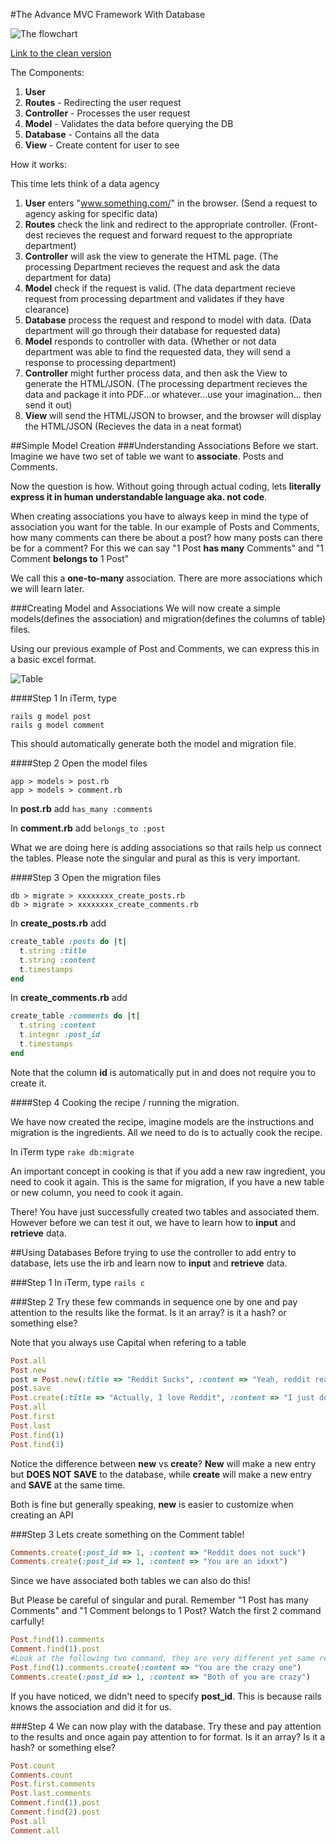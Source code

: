 <a name="advancedMVC"></a>
#The Advance MVC Framework With Database

![The flowchart](https://raw.githubusercontent.com/dshcheung/wdi7/master/images/MVC%20Simple%20Explained.jpg)

[Link to the clean version](https://raw.githubusercontent.com/dshcheung/wdi7/master/images/MVC%20Simple2.jpg)

The Components:
 1. **User**
 2. **Routes** - Redirecting the user request
 3. **Controller** - Processes the user request
 4. **Model** - Validates the data before querying the DB
 5. **Database** - Contains all the data
 4. **View** - Create content for user to see

How it works:

This time lets think of a data agency

 1. **User** enters "www.something.com/" in the browser. (Send a request to agency asking for specific data)
 2. **Routes** check the link and redirect to the appropriate controller. (Front-dest recieves the request and forward request to the appropriate department)
 3. **Controller** will ask the view to generate the HTML page. (The processing Department recieves the request and ask the data department for data)
 4. **Model** check if the request is valid. (The data department recieve request from processing department and validates if they have clearance)
 5. **Database** process the request and respond to model with data. (Data department will go through their database for requested data)
 6. **Model** responds to controller with data. (Whether or not data department was able to find the requested data, they will send a response to processing department)
 7. **Controller** might further process data, and then ask the View to generate the HTML/JSON. (The processing department recieves the data and package it into PDF...or whatever...use your imagination... then send it out)
 8. **View** will send the HTML/JSON to browser, and the browser will display the HTML/JSON (Recieves the data in a neat format)

<a name="simpleModel"></a>
##Simple Model Creation
###Understanding Associations
Before we start. Imagine we have two set of table we want to **associate**. Posts and Comments.

Now the question is how. Without going through actual coding, lets **literally express it in human understandable language aka. not code**. 

When creating associations you have to always keep in mind the type of association you want for the table. In our example of Posts and Comments, how many comments can there be about a post? how many posts can there be for a comment? For this we can say "1 Post **has many** Comments" and "1 Comment **belongs to** 1 Post"

We call this a **one-to-many** association. There are more associations which we will learn later.

###Creating Model and Associations
We will now create a simple models(defines the association) and migration(defines the columns of table) files.

Using our previous example of Post and Comments, we can express this in a basic excel format.

![Table](https://raw.githubusercontent.com/dshcheung/wdi7/master/images/Simple%20Model%20Creation.png)

####Step 1
In iTerm, type
```
rails g model post
rails g model comment
```

This should automatically generate both the model and migration file.

####Step 2
Open the model files
```
app > models > post.rb
app > models > comment.rb
```

In **post.rb** add ```has_many :comments```

In **comment.rb** add ```belongs_to :post```

What we are doing here is adding associations so that rails help us connect the tables. Please note the singular and pural as this is very important.

####Step 3
Open the migration files
```
db > migrate > xxxxxxxx_create_posts.rb
db > migrate > xxxxxxxx_create_comments.rb
```

In **create_posts.rb** add
``` ruby
create_table :posts do |t|
  t.string :title
  t.string :content
  t.timestamps
end
```

In **create_comments.rb** add
``` ruby
create_table :comments do |t|
  t.string :content
  t.integer :post_id
  t.timestamps
end
```

Note that the column **id** is automatically put in and does not require you to create it.

####Step 4
Cooking the recipe / running the migration.

We have now created the recipe, imagine models are the instructions and migration is the ingredients. All we need to do is to actually cook the recipe.

In iTerm type ```rake db:migrate```

An important concept in cooking is that if you add a new raw ingredient, you need to cook it again. This is the same for migration, if you have a new table or new column, you need to cook it again.

There! You have just successfully created two tables and associated them. However before we can test it out, we have to learn how to **input** and **retrieve** data.

<a name="usingDatabases"></a>
##Using Databases
Before trying to use the controller to add entry to database, lets use the irb and learn now to **input** and **retrieve** data.

###Step 1
In iTerm, type ```rails c```

###Step 2
Try these few commands in sequence one by one and pay attention to the results like the format. Is it an array? is it a hash? or something else?

Note that you always use Capital when refering to a table
``` ruby
Post.all
Post.new
post = Post.new(:title => "Reddit Sucks", :content => "Yeah, reddit really sucks")
post.save
Post.create(:title => "Actually, I love Reddit", :content => "I just don't use it")
Post.all
Post.first
Post.last
Post.find(1)
Post.find(3)
```

Notice the difference between **new** vs **create**?
**New** will make a new entry but **DOES NOT SAVE** to the database, while **create** will make a new entry and **SAVE** at the same time.

Both is fine but generally speaking, **new** is easier to customize when creating an API

###Step 3
Lets create something on the Comment table!
``` ruby
Comments.create(:post_id => 1, :content => "Reddit does not suck")
Comments.create(:post_id => 1, :content => "You are an idxxt")
```

Since we have associated both tables we can also do this!

But Please be careful of singular and pural. Remember "1 Post has many Comments" and "1 Comment belongs to 1 Post? Watch the first 2 command carfully!
``` ruby
Post.find(1).comments
Comment.find(1).post
#Look at the following two command, they are very different yet same results
Post.find(1).comments.create(:content => "You are the crazy one")
Comments.create(:post_id => 1, :content => "Both of you are crazy")
```

If you have noticed, we didn't need to specify **post_id**. This is because rails knows the association and did it for us.

###Step 4
We can now play with the database. Try these and pay attention to the results and once again pay attention to for format. Is it an array? Is it a hash? or something else?
``` ruby
Post.count
Comments.count
Post.first.comments
Post.last.comments
Comment.find(1).post
Comment.find(2).post
Post.all
Comment.all
```